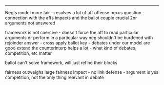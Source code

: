 
---
Neg's model more fair - resolves a lot of aff offense
nexus question - connection with the affs impacts and the ballot
couple crucial 2nr arguments not answered

framework is not coercive - doesn't force the aff to read particular arguments or perform in a particular way
neg shouldn't be burdened with rejoinder
answer - cross apply ballot key - debates under our model are good
extend the counterinterp 
helps a lot - what kind of debates, competition, etc matter

ballot can't solve framework, will just refine their blocks

fairness outweighs large fairness impact - no link defense - argument is yes competition, not the only thing relevant in debate